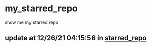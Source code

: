 # my_starred_repo
show me my starred repo

update at 12/26/21 04:15:56 in [starred_repo](./index.html)
---

